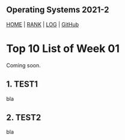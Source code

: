 Operating Systems 2021-2
---
[HOME](.) | [RANK](/TXT/myrank.txt) | [LOG](TXT/mylog.txt) | [GitHub](https://github.com/bienreti/os212)

# Top 10 List of Week 01

Coming soon.

## 1. TEST1

bla

## 2. TEST2

bla
